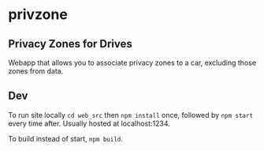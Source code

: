 # privzone
## Privacy Zones for Drives
Webapp that allows you to associate privacy zones to a car, excluding those zones from data. 

## Dev

To run site locally `cd web_src` then `npm install` once, followed by `npm start` every time after.
Usually hosted at localhost:1234.

To build instead of start, `npm build`.